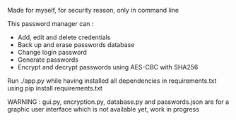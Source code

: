 Made for myself, for security reason, only in command line

This password manager can :
- Add, edit and delete credentials
- Back up and erase passwords database
- Change login password
- Generate passwords
- Encrypt and decrypt passwords using AES-CBC with SHA256

Run ./app.py while having installed all dependencies in requirements.txt using pip install requirements.txt

WARNING : gui.py, encryption.py, database.py and passwords.json are for a graphic user interface which is not available yet, work in progress
